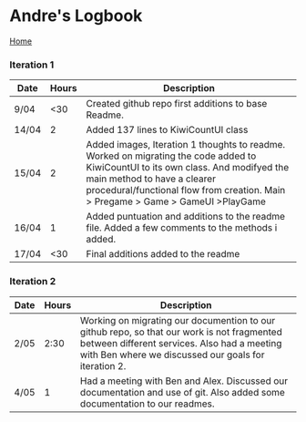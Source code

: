 # Andre's Logbook
[Home](../README.md)

### Iteration 1
Date | Hours | Description
--- | --- | ---
9/04 | <30 | Created github repo first additions to base Readme.
14/04 | 2 | Added 137 lines to KiwiCountUI class
15/04 | 2 | Added images, Iteration 1 thoughts to readme. Worked on migrating the code added to KiwiCountUI to its own class. And modifyed the main method to have a clearer procedural/functional flow from creation. Main > Pregame > Game > GameUI >PlayGame
16/04 | 1 | Added puntuation and additions to the readme file. Added a few comments to the methods i added.
17/04 | <30 | Final additions added to the readme

### Iteration 2
Date | Hours | Description
--- | --- | ---
2/05 | 2:30 | Working on migrating our documention to our github repo, so that our work is not fragmented between different services. Also had a meeting with Ben where we discussed our goals for iteration 2.
4/05 | 1 | Had a meeting with Ben and Alex. Discussed our documentation and use of git. Also added some documentation to our readmes.
